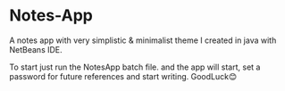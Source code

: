 # Notes-App
A notes app with very simplistic &amp; minimalist theme I created in java with NetBeans IDE.

To start just run the NotesApp batch file. and the app will start, set a password for future references and start writing. GoodLuck😊
